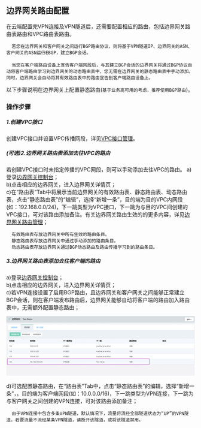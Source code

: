## 边界网关路由配置
在云端配置完VPN连接及VPN隧道后，还需要配置相应的路由，包括边界网关路由表路由和VPC路由表路由。

```
  若您在边界网关和客户网关之间运行BGP路由协议，则将基于VPN隧道IP、边界网关的ASN、客户网关的ASN运行EBGP，建立BGP会话。

  当您在客户端路由设备上宣告客户端网段后，与其建立BGP会话的边界网关将通过BGP协议自动将客户端路由学习到边界网关的动态路由表中，您无需在边界网关的静态路由表中手动添加。同时，边界网关会自动将其有效路由表中的路由宣告到客户端路由设备上。
```

以下步骤说明在边界网关上配置静态路由(``基于业务高可用的考虑，推荐使用BGP路由``)。

### 操作步骤
##### 1.创建VPC接口
创建VPC接口并设置VPC传播网段，详见[VPC接口管理](../../Operation-Guide/Border-Gateway-Management/VPC-Attachment-Configuration.md)。

##### (可选)2.边界网关路由表添加去往VPC的路由
若创建VPC接口时未指定传播的VPC网段，则可以手动添加去往VPC的路由。
a)登录[边界网关控制台](https://cns-console.jdcloud.com/host/borderGateway/list)；  <br />
b)点击相应的边界网关，进入边界网关详情页；<br />
c)在“路由表”Tab中将展示当前边界网关的有效路由表、静态路由表、动态路由表，点击“静态路由表”的“编辑”，选择“新增一条”，目的端为目的VPC内网段(如：192.168.0.0/24)，下一跳类型为VPC接口，下一跳为与目的VPC间创建的VPC接口，可对该路由添加备注。有关边界网关路由生效的的更多内容，详见[边界网关路由管理](https://docs.jdcloud.com/cn/direct-connection/border-gateway-features)；

```
  有效路由表存放边界网关中所有生效的路由条目。
  静态路由表存放边界网关中通过手动添加的路由条目。
  动态路由表存放边界网关通过BGP动态路由及路由传播学习到的路由条目。
```

##### 3.边界网关路由表添加去往客户端的路由
a)登录[边界网关控制台](https://cns-console.jdcloud.com/host/borderGateway/list)；  <br />
b)点击相应的边界网关，进入边界网关详情页；<br />
c)若VPN连接设置了启用BGP路由，且边界网关和客户网关之间能够正常建立BGP会话，则在客户端发布路由后，边界网关能够自动将客户端的路由加入路由表中，无需额外配置静态路由；<br />

![](../../../../../image/Networking/VPN/Operation-Guide/vpn-route-bgp.png)

d)可选配置静态路由，在“路由表”Tab中，点击“静态路由表”的编辑，选择“新增一条”，，目的端为客户端网段(如：10.0.0.0/16)，下一跳类型为VPN连接，下一跳为与客户网关之间创建的VPN连接，可对该路由添加备注；<br />


```
  由于VPN连接中包含多条VPN隧道，默认情况下，流量将流经全部隧道状态为“UP”的VPN隧道，若要流量不流经某条VPN隧道，请断开该隧道，或将该隧道禁用。
```
